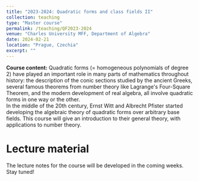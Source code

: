 ```yaml
---
title: "2023-2024: Quadratic forms and class fields II"
collection: teaching
type: "Master course"
permalink: /teaching/QF2023-2024
venue: "Charles University MFF, Department of Algebra"
date: 2024-02-21
location: "Prague, Czechia"
excerpt: ""
---
```


**Course content:** Quadratic forms (= homogeneous polynomials of degree 2) have played an important role in many parts of mathematics throughout history: the description of the conic sections studied by the ancient Greeks, several famous theorems from number theory like Lagrange's Four-Square Theorem, and the modern development of real algebra, all involve quadratic forms in one way or the other.  
In the middle of the 20th century, Ernst Witt and Albrecht Pfister started developing the algebraic theory of quadratic forms over arbitrary base fields. This course will give an introduction to their general theory, with applications to number theory.

Lecture material
======
The lecture notes for the course will be developed in the coming weeks.
Stay tuned!